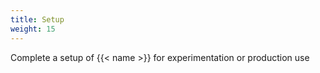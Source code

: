 ```yaml
---
title: Setup
weight: 15
---
```


Complete a setup of {{< name >}} for experimentation or production use 
